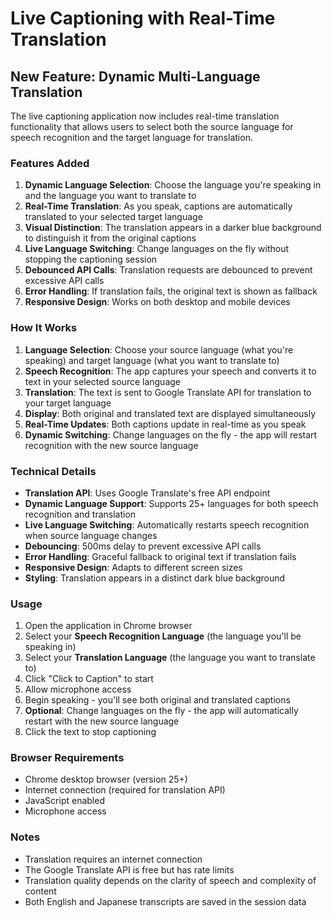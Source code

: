 # Live Captioning with Real-Time Translation

## New Feature: Dynamic Multi-Language Translation

The live captioning application now includes real-time translation functionality that allows users to select both the source language for speech recognition and the target language for translation.

### Features Added

1. **Dynamic Language Selection**: Choose the language you're speaking in and the language you want to translate to
2. **Real-Time Translation**: As you speak, captions are automatically translated to your selected target language
3. **Visual Distinction**: The translation appears in a darker blue background to distinguish it from the original captions
4. **Live Language Switching**: Change languages on the fly without stopping the captioning session
5. **Debounced API Calls**: Translation requests are debounced to prevent excessive API calls
6. **Error Handling**: If translation fails, the original text is shown as fallback
7. **Responsive Design**: Works on both desktop and mobile devices

### How It Works

1. **Language Selection**: Choose your source language (what you're speaking) and target language (what you want to translate to)
2. **Speech Recognition**: The app captures your speech and converts it to text in your selected source language
3. **Translation**: The text is sent to Google Translate API for translation to your target language
4. **Display**: Both original and translated text are displayed simultaneously
5. **Real-Time Updates**: Both captions update in real-time as you speak
6. **Dynamic Switching**: Change languages on the fly - the app will restart recognition with the new source language

### Technical Details

- **Translation API**: Uses Google Translate's free API endpoint
- **Dynamic Language Support**: Supports 25+ languages for both speech recognition and translation
- **Live Language Switching**: Automatically restarts speech recognition when source language changes
- **Debouncing**: 500ms delay to prevent excessive API calls
- **Error Handling**: Graceful fallback to original text if translation fails
- **Responsive Design**: Adapts to different screen sizes
- **Styling**: Translation appears in a distinct dark blue background

### Usage

1. Open the application in Chrome browser
2. Select your **Speech Recognition Language** (the language you'll be speaking in)
3. Select your **Translation Language** (the language you want to translate to)
4. Click "Click to Caption" to start
5. Allow microphone access
6. Begin speaking - you'll see both original and translated captions
7. **Optional**: Change languages on the fly - the app will automatically restart with the new source language
8. Click the text to stop captioning

### Browser Requirements

- Chrome desktop browser (version 25+)
- Internet connection (required for translation API)
- JavaScript enabled
- Microphone access

### Notes

- Translation requires an internet connection
- The Google Translate API is free but has rate limits
- Translation quality depends on the clarity of speech and complexity of content
- Both English and Japanese transcripts are saved in the session data 